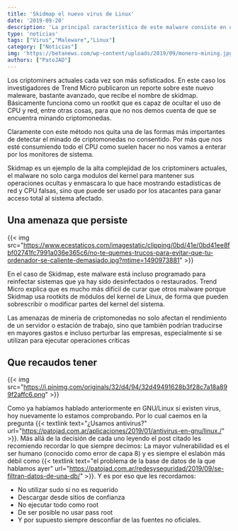 ```yaml
---
title: 'Skidmap el nuevo virus de Linux'
date: '2019-09-20'
description: 'La principal característica de este malware consiste en que es capaz de ocultar el alto consumo de CPU realizado para minar criptomonedas.'
type: 'noticias'
tags: ["Virus","Maleware","Linux"]
category: ["Noticias"]
img: 'https://betanews.com/wp-content/uploads/2019/09/monero-mining.jpg'
authors: ["PatoJAD"]
---
```


Los criptominers actuales cada vez son más sofisticados. En este caso los investigadores de Trend Micro publicaron un reporte sobre este nuevo maleware, bastante avanzado, que recibe el nombre de skidmap. Básicamente funciona como un rootkit que es capaz de ocultar el uso de CPU y red, entre otras cosas, para que no nos demos cuenta de que se encuentra minando criptomonedas.

Claramente con este método nos quita una de las formas más importantes de detectar el minado de criptomonedas no consentido. Por más que nos esté consumiendo todo el CPU como suelen hacer no nos vamos a enterar por los monitores de sistema.


 


Skidmap es un ejemplo de la alta complejidad de los criptominers actuales, el malware no solo carga modulos del kernel para mantener sus operaciones ocultas y enmascara lo que hace mostrando estadísticas de red y CPU falsas, sino que puede ser usado por los atacantes para ganar acceso total al sistema afectado.



## Una amenaza que persiste


{{< img src="https://www.ecestaticos.com/imagestatic/clipping/0bd/41e/0bd41ee8fbf02741fc7991a036e365c6/no-te-quemes-trucos-para-evitar-que-tu-ordenador-se-caliente-demasiado.jpg?mtime=1490973881" >}}


En el caso de Skidmap, este malware está incluso programado para reinfectar sistemas que ya hay sido desinfectados o restaurados. Trend Micro explica que es mucho más difícil de curar que otros malware porque Skidmap usa rootkits de módulos del kernel de Linux, de forma que pueden sobrescribir o modificar partes del kernel del sistema.

Las amenazas de minería de criptomonedas no solo afectan el rendimiento de un servidor o estación de trabajo, sino que también podrían traducirse en mayores gastos e incluso perturbar las empresas, especialmente si se utilizan para ejecutar operaciones críticas



## Que recaudos tener


{{< img src="https://i.pinimg.com/originals/32/d4/94/32d49491628b3f28c7a18a899f2affc6.png" >}}



Como ya habíamos hablado anteriormente en GNU/Linux si existen virus, hoy nuevamente lo estamos comprobando. Por lo cual caemos en la pregunta {{< textlink text="¿Usamos antivirus?" url="https://patojad.com.ar/aplicaciones/2019/01/antivirus-en-gnu/linux./" >}}. Más allá de la decisión de cada uno leyendo el post citado les recomiendo recordar lo que siempre decimos: La mayor vulnerabilidad es el ser humano (conocido como error de capa 8) y es siempre el eslabón más débil como {{< textlink text="el problema de la base de datos de la que hablamos ayer" url="https://patojad.com.ar/redesyseguridad/2019/09/se-filtran-datos-de-una-db/" >}}. Y es por eso que les recordamos:

* No utilizar sudo si no es requerido
* Descargar desde sitios de confianza
* No ejecutar todo como root
* De ser posible no usar pass root
* Y por supuesto siempre desconfiar de las fuentes no oficiales.
